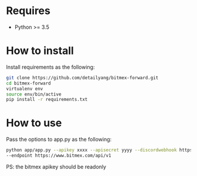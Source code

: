 # Requires
* Python >= 3.5

# How to install
Install requirements as the following:

```bash
git clone https://github.com/detailyang/bitmex-forward.git
cd bitmex-forward
virtualenv env
source env/bin/active
pip install -r requirements.txt
```

# How to use
Pass the options to app.py as the following:
```bash
python app/app.py --apikey xxxx --apisecret yyyy --discordwebhook https://discordapp.com/api/webhooks/yyy
--endpoint https://www.bitmex.com/api/v1
```

PS: the bitmex apikey should be readonly